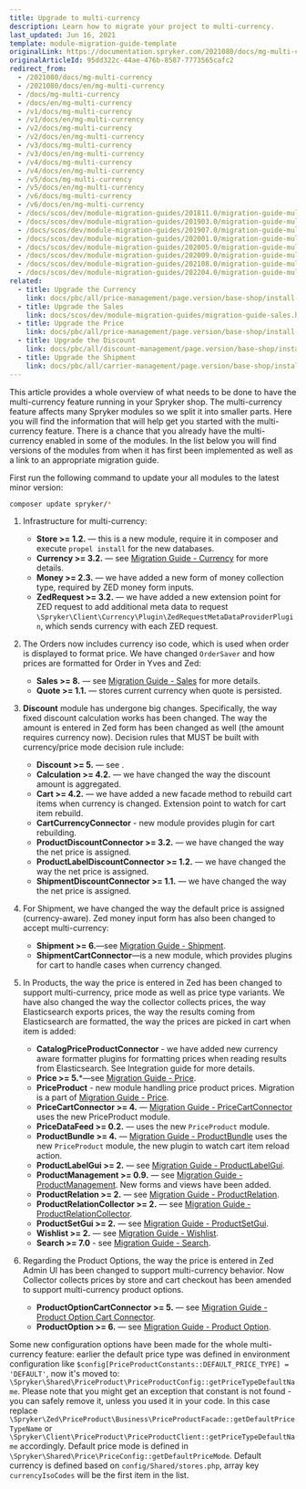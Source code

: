 ```yaml
---
title: Upgrade to multi-currency
description: Learn how to migrate your project to multi-currency.
last_updated: Jun 16, 2021
template: module-migration-guide-template
originalLink: https://documentation.spryker.com/2021080/docs/mg-multi-currency
originalArticleId: 95dd322c-44ae-476b-8587-7773565cafc2
redirect_from:
  - /2021080/docs/mg-multi-currency
  - /2021080/docs/en/mg-multi-currency
  - /docs/mg-multi-currency
  - /docs/en/mg-multi-currency
  - /v1/docs/mg-multi-currency
  - /v1/docs/en/mg-multi-currency
  - /v2/docs/mg-multi-currency
  - /v2/docs/en/mg-multi-currency
  - /v3/docs/mg-multi-currency
  - /v3/docs/en/mg-multi-currency
  - /v4/docs/mg-multi-currency
  - /v4/docs/en/mg-multi-currency
  - /v5/docs/mg-multi-currency
  - /v5/docs/en/mg-multi-currency
  - /v6/docs/mg-multi-currency
  - /v6/docs/en/mg-multi-currency
  - /docs/scos/dev/module-migration-guides/201811.0/migration-guide-multi-currency.html
  - /docs/scos/dev/module-migration-guides/201903.0/migration-guide-multi-currency.html
  - /docs/scos/dev/module-migration-guides/201907.0/migration-guide-multi-currency.html
  - /docs/scos/dev/module-migration-guides/202001.0/migration-guide-multi-currency.html
  - /docs/scos/dev/module-migration-guides/202005.0/migration-guide-multi-currency.html
  - /docs/scos/dev/module-migration-guides/202009.0/migration-guide-multi-currency.html
  - /docs/scos/dev/module-migration-guides/202108.0/migration-guide-multi-currency.html
  - /docs/scos/dev/module-migration-guides/202204.0/migration-guide-multi-currency.html  
related:
  - title: Upgrade the Currency
    link: docs/pbc/all/price-management/page.version/base-shop/install-and-upgrade/upgrade-modules/upgrade-the-currency-module.html
  - title: Upgrade the Sales
    link: docs/scos/dev/module-migration-guides/migration-guide-sales.html
  - title: Upgrade the Price
    link: docs/pbc/all/price-management/page.version/base-shop/install-and-upgrade/upgrade-modules/upgrade-the-price-module.html
  - title: Upgrade the Discount
    link: docs/pbc/all/discount-management/page.version/base-shop/install-and-upgrade/upgrade-the-discount-module.html
  - title: Upgrade the Shipment
    link: docs/pbc/all/carrier-management/page.version/base-shop/install-and-upgrade/upgrade-modules/upgrade-the-shipment-module.html
---
```


This article provides a whole overview of what needs to be done to have the multi-currency feature running in your Spryker shop. The multi-currency feature affects many Spryker modules so we split it into smaller parts. Here you will find the information that will help get you started with the multi-currency feature.
There is a chance that you already have the multi-currency enabled in some of the modules. In the list below you will find versions of the modules from when it has first been implemented as well as a link to an appropriate migration guide.

First run the following command to update your all modules to the latest minor version:

```bash
composer update spryker/*
```

1. Infrastructure for multi-currency:

   * **Store >= 1.2.** — this is a new module, require it in composer and execute `propel install` for the new databases.
   * **Currency >= 3.2.** — see [Migration Guide - Currency](/docs/pbc/all/price-management/{{site.version}}/base-shop/install-and-upgrade/upgrade-modules/upgrade-the-currency-module.html) for more details.
   * **Money >= 2.3.** — we have added a new form of money collection type, required by ZED money form inputs.
   * **ZedRequest >= 3.2.** — we have added a new extension point for ZED request to add additional meta data to request `\Spryker\Client\Currency\Plugin\ZedRequestMetaDataProviderPlugin`, which sends currency with each ZED request.

2. The Orders now includes currency iso code, which is used when order is displayed to format price. We have changed `OrderSaver` and how prices are formatted for Order in Yves and Zed:

   * **Sales >= 8.** — see [Migration Guide - Sales](/docs/scos/dev/module-migration-guides/migration-guide-sales.html) for more details.
   * **Quote >= 1.1.** — stores current currency when quote is persisted.

3. **Discount** module has undergone big changes. Specifically, the way fixed discount calculation works has been changed. The way the amount is entered in Zed form has been changed as well (the amount requires currency now). Decision rules that MUST be built with currency/price mode decision rule include:

   * **Discount >= 5.** — see .
   * **Calculation >= 4.2.** — we have changed the way the discount amount is aggregated.
   * **Cart >= 4.2.** — we have added a new facade method to rebuild cart items when currency is changed. Extension point to watch for cart item rebuild.
   * **CartCurrencyConnector** - new module provides plugin for cart rebuilding. <!-- See [Currency configuration](/docs/pbc/all/price-management/{{site.version}}/base-shop/extend-and-customize/multiple-currencies-per-store-configuration.html) for more details.-->
   * **ProductDiscountConnector >= 3.2.** — we have changed the way the net price is assigned.
   * **ProductLabelDiscountConnector >= 1.2.** — we have changed the way the net price is assigned.
   * **ShipmentDiscountConnector >= 1.1.** — we have changed the way the net price is assigned.

4. For Shipment, we have changed the way the default price is assigned (currency-aware). Zed money input form has also been changed to accept multi-currency:

   * **Shipment >= 6.**—see [Migration Guide - Shipment](/docs/pbc/all/carrier-management/{{site.version}}/base-shop/install-and-upgrade/upgrade-modules/upgrade-the-shipment-module.html).
   * **ShipmentCartConnector**—is a new module, which provides plugins for cart to handle cases when currency changed. <!-- add a link See Integration guide for more details.-->

5. In Products, the way the price is entered in Zed has been changed to support multi-currency, price mode as well as price type variants. We have also changed the way the collector collects prices, the way Elasticsearch exports prices, the way the results coming from Elasticsearch are formatted, the way the prices are picked in cart when item is added:

   * **CatalogPriceProductConnector** - we have added new currency aware formatter plugins for formatting prices when reading results from Elasticsearch. See Integration guide for more details.
   * **Price >= 5.***—see [Migration Guide - Price](/docs/pbc/all/price-management/{{site.version}}/base-shop/install-and-upgrade/upgrade-modules/upgrade-the-price-module.html).
   * **PriceProduct** - new module handling price product prices. Migration is a part of [Migration Guide - Price](/docs/pbc/all/price-management/{{site.version}}/base-shop/install-and-upgrade/upgrade-modules/upgrade-the-price-module.html).
   * **PriceCartConnector >= 4.** — [Migration Guide - PriceCartConnector](/docs/pbc/all/price-management/{{site.version}}/base-shop/install-and-upgrade/upgrade-modules/upgrade-the-pricecartconnector-module.html) uses the new PriceProduct module.
   * **PriceDataFeed >= 0.2.** — uses the new `PriceProduct` module.
   * **ProductBundle >= 4.** — [Migration Guide - ProductBundle](/docs/pbc/all/product-information-management/{{page.version}}/install-and-upgrade/upgrade-modules/upgrade-the-productbundle-module.html) uses the new `PriceProduct` module, the new plugin to watch cart item reload action.
   * **ProductLabelGui >= 2.** — see [Migration Guide - ProductLabelGui](/docs/pbc/all/product-information-management/{{site.version}}/install-and-upgrade/upgrade-modules/upgrade-the-productlabelgui-module.html).
   * **ProductManagement >= 0.9.** — see [Migration Guide - ProductManagement](/docs/pbc/all/product-information-management/{{site.version}}/install-and-upgrade/upgrade-modules/upgrade-the-productmanagement-module.html). New forms and views have been added.
   * **ProductRelation >= 2.** — see [Migration Guide - ProductRelation](/docs/scos/dev/module-migration-guides/migration-guide-productrelation.html).
   * **ProductRelationCollector >= 2.** — see [Migration Guide - ProductRelationCollector](/docs/scos/dev/module-migration-guides/migration-guide-productrelationcollector.html).
   * **ProductSetGui >= 2.** — see [Migration Guide - ProductSetGui](/docs/scos/dev/module-migration-guides/migration-guide-productsetgui.html).
   * **Wishlist >= 2.** — see [Migration Guide - Wishlist](/docs/pbc/all/shopping-list-and-wishlist/{{site.version}}/base-shop/install-and-upgrade/upgrade-the-wishlist-module.html).
   * **Search >= 7.0** - see [Migration Guide - Search](/docs/scos/dev/module-migration-guides/migration-guide-search.html).

6. Regarding the Product Options, the way the price is entered in Zed Admin UI has been changed to support multi-currency behavior. Now Collector collects prices by store and cart checkout has been amended to support multi-currency product options.

   * **ProductOptionCartConnector >= 5.** — see [Migration Guide - Product Option Cart Connector](/docs/pbc/all/product-information-management/{{site.version}}/install-and-upgrade/upgrade-modules/upgrade-the-productoptioncartconnector-module.html).
   * **ProductOption >= 6.** — see [Migration Guide - Product Option](/docs/pbc/all/product-information-management/{{site.version}}/install-and-upgrade/upgrade-modules/upgrade-the-productoption-module.html).

Some new configuration options have been made for the whole multi-currency feature: earlier the default price type was defined in environment configuration like `$config[PriceProductConstants::DEFAULT_PRICE_TYPE] = 'DEFAULT'`, now it's moved to: `\Spryker\Shared\PriceProduct\PriceProductConfig::getPriceTypeDefaultName`. Please note that you might get an exception that constant is not found - you can safely remove it, unless you used it in your code. In this case replace `\Spryker\Zed\PriceProduct\Business\PriceProductFacade::getDefaultPriceTypeName` or `\Spryker\Client\PriceProduct\PriceProductClient::getPriceTypeDefaultName` accordingly. Default price mode is defined in `\Spryker\Shared\Price\PriceConfig::getDefaultPriceMode`. Default currency is defined based on `config/Shared/stores.php`, array key `currencyIsoCodes` will be the first item in the list.
